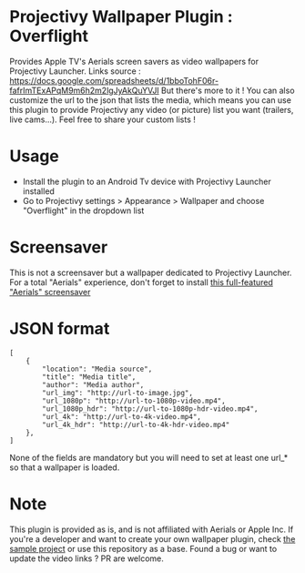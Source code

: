 # Projectivy Wallpaper Plugin : Overflight

Provides Apple TV's Aerials screen savers as video wallpapers for Projectivy Launcher.
Links source : https://docs.google.com/spreadsheets/d/1bboTohF06r-fafrImTExAPqM9m6h2m2lgJyAkQuYVJI
But there's more to it ! You can also customize the url to the json that lists the media, which means you can use this plugin to provide Projectivy any video (or picture) list you want (trailers, live cams...).
Feel free to share your custom lists !

# Usage
- Install the plugin to an Android Tv device with Projectivy Launcher installed
- Go to Projectivy settings > Appearance > Wallpaper and choose "Overflight" in the dropdown list

# Screensaver
This is not a screensaver but a wallpaper dedicated to Projectivy Launcher. For a total "Aerials" experience, don't forget to install [this full-featured "Aerials" screensaver](https://github.com/theothernt/AerialViews)

# JSON format
```
[
    {
        "location": "Media source",
        "title": "Media title",
        "author": "Media author",
        "url_img": "http://url-to-image.jpg",
        "url_1080p": "http://url-to-1080p-video.mp4",
        "url_1080p_hdr": "http://url-to-1080p-hdr-video.mp4",
        "url_4k": "http://url-to-4k-video.mp4",
        "url_4k_hdr": "http://url-to-4k-hdr-video.mp4"
    },
]
```
None of the fields are mandatory but you will need to set at least one url_* so that a wallpaper is loaded.

# Note
This plugin is provided as is, and is not affiliated with Aerials or Apple Inc.
If you're a developer and want to create your own wallpaper plugin, check [the sample project](https://github.com/spocky/projectivy-plugin-wallpaper-provider) or use this repository as a base.
Found a bug or want to update the video links ? PR are welcome.

